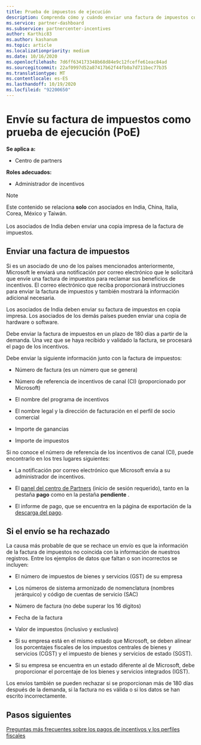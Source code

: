 ```yaml
---
title: Prueba de impuestos de ejecución
description: Comprenda cómo y cuándo enviar una factura de impuestos como prueba de ejecución (POE) para reclamar sus ganancias.
ms.service: partner-dashboard
ms.subservice: partnercenter-incentives
author: Karthic83
ms.author: kashanum
ms.topic: article
ms.localizationpriority: medium
ms.date: 10/16/2020
ms.openlocfilehash: 7d6ff634173348b68d84e9c12fceffe61eac84ad
ms.sourcegitcommit: 22af0997d52a87417b62f44fb0a7d711bec77b35
ms.translationtype: MT
ms.contentlocale: es-ES
ms.lasthandoff: 10/19/2020
ms.locfileid: "92200650"
---
```

# <a name="submit-your-tax-invoice-as-proof-of-execution-poe"></a>Envíe su factura de impuestos como prueba de ejecución (PoE)

**Se aplica a:**

- Centro de partners

**Roles adecuados:**

- Administrador de incentivos

>[!NOTE]
>Este contenido se relaciona **solo** con asociados en India, China, Italia, Corea, México y Taiwán. <br><br>Los asociados de India deben enviar una copia impresa de la factura de impuestos.

## <a name="submit-a-tax-invoice"></a>Enviar una factura de impuestos

Si es un asociado de uno de los países mencionados anteriormente, Microsoft le enviará una notificación por correo electrónico que le solicitará que envíe una factura de impuestos para reclamar sus beneficios de incentivos. El correo electrónico que reciba proporcionará instrucciones para enviar la factura de impuestos y también mostrará la información adicional necesaria.

Los asociados de India deben enviar su factura de impuestos en copia impresa. Los asociados de los demás países pueden enviar una copia de hardware o software.

Debe enviar la factura de impuestos en un plazo de 180 días a partir de la demanda. Una vez que se haya recibido y validado la factura, se procesará el pago de los incentivos.

Debe enviar la siguiente información junto con la factura de impuestos:

- Número de factura (es un número que se genera) 

- Número de referencia de incentivos de canal (CI) (proporcionado por Microsoft) 

- El nombre del programa de incentivos

- El nombre legal y la dirección de facturación en el perfil de socio comercial 

- Importe de ganancias

- Importe de impuestos

Si no conoce el número de referencia de los incentivos de canal (CI), puede encontrarlo en los tres lugares siguientes: 

- La notificación por correo electrónico que Microsoft envía a su administrador de incentivos. 

- El [panel del centro de Partners](https://partner.microsoft.com/dashboard/) (inicio de sesión requerido), tanto en la pestaña **pago** como en la pestaña **pendiente** .  

- El informe de pago, que se encuentra en la página de exportación de la [descarga del pago](/partner-center/understand-incentive-payouts#payment-download-export). 

## <a name="if-your-submission-is-rejected"></a>Si el envío se ha rechazado

La causa más probable de que se rechace un envío es que la información de la factura de impuestos no coincida con la información de nuestros registros. Entre los ejemplos de datos que faltan o son incorrectos se incluyen: 

- El número de impuestos de bienes y servicios (GST) de su empresa

- Los números de sistema armonizado de nomenclatura (nombres jerárquico) y código de cuentas de servicio (SAC)

- Número de factura (no debe superar los 16 dígitos)

- Fecha de la factura

- Valor de impuestos (inclusivo y exclusivo)

- Si su empresa está en el mismo estado que Microsoft, se deben alinear los porcentajes fiscales de los impuestos centrales de bienes y servicios (CGST) y el impuesto de bienes y servicios de estado (SGST).

- Si su empresa se encuentra en un estado diferente al de Microsoft, debe proporcionar el porcentaje de los bienes y servicios integrados (IGST).

Los envíos también se pueden rechazar si se proporcionan más de 180 días después de la demanda, si la factura no es válida o si los datos se han escrito incorrectamente.

## <a name="next-steps"></a>Pasos siguientes

[Preguntas más frecuentes sobre los pagos de incentivos y los perfiles fiscales](incentives-payout-tax-profile-faqs.md)
